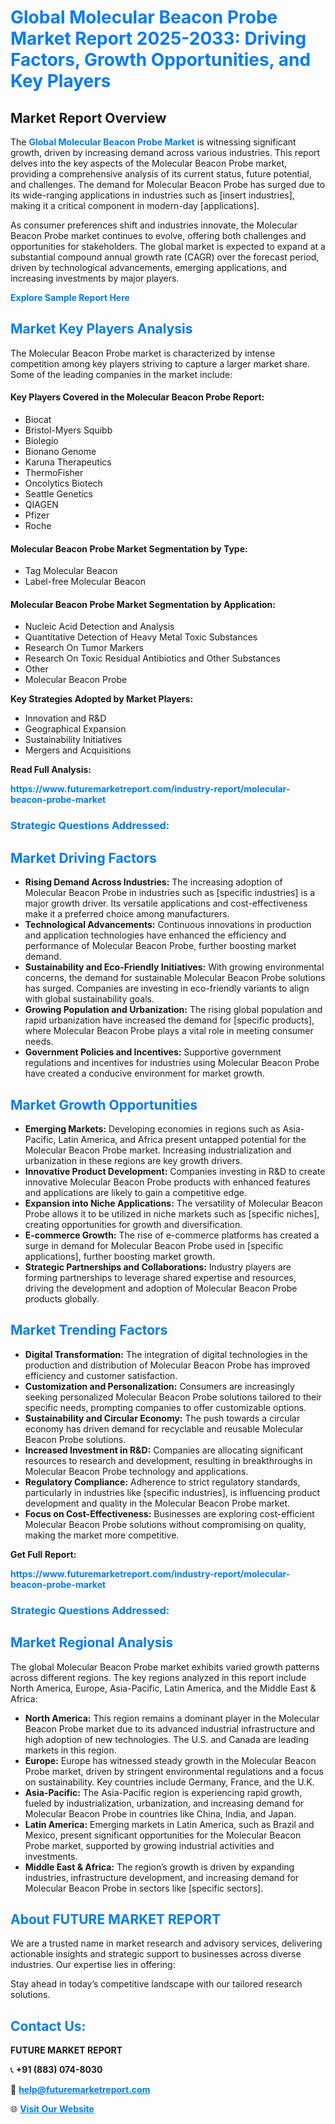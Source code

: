 <h1 style="color: #007BFF;">Global Molecular Beacon Probe Market Report 2025-2033: Driving Factors, Growth Opportunities, and Key Players</h1>

<section id="overview">
<h2>Market Report Overview</h2>
<p>The <a href="https://www.futuremarketreport.com/industry-report/molecular-beacon-probe-market" style="color: #007BFF; text-decoration: none;"><strong>Global Molecular Beacon Probe Market</strong></a> is witnessing significant growth, driven by increasing demand across various industries. This report delves into the key aspects of the Molecular Beacon Probe market, providing a comprehensive analysis of its current status, future potential, and challenges. The demand for Molecular Beacon Probe has surged due to its wide-ranging applications in industries such as [insert industries], making it a critical component in modern-day [applications].</p>
<p>As consumer preferences shift and industries innovate, the Molecular Beacon Probe market continues to evolve, offering both challenges and opportunities for stakeholders. The global market is expected to expand at a substantial compound annual growth rate (CAGR) over the forecast period, driven by technological advancements, emerging applications, and increasing investments by major players.</p>
</section>

<section id="overview">
<p><a href="https://www.futuremarketreport.com/request-sample/reportId=123010" style="color: #007BFF; text-decoration: none;"><strong>Explore Sample Report Here</strong></a></p>
</section>

<section id="key-players">
<h2 style="color: #007BFF;">Market Key Players Analysis</h2>
<p>The Molecular Beacon Probe market is characterized by intense competition among key players striving to capture a larger market share. Some of the leading companies in the market include:</p>
<h4>Key Players Covered in the Molecular Beacon Probe Report:</h4>
<ul><li>Biocat</li><li>Bristol-Myers Squibb</li><li>Biolegio</li><li>Bionano Genome</li><li>Karuna Therapeutics</li><li>ThermoFisher</li><li>Oncolytics Biotech</li><li>Seattle Genetics</li><li>QIAGEN</li><li>Pfizer</li><li>Roche</li></ul>
<h4>Molecular Beacon Probe Market Segmentation by Type:</h4>
<ul><li>Tag Molecular Beacon</li><li>Label-free Molecular Beacon</li></ul>

<h4>Molecular Beacon Probe Market Segmentation by Application:</h4>
<ul><li>Nucleic Acid Detection and Analysis</li><li>Quantitative Detection of Heavy Metal Toxic Substances</li><li>Research On Tumor Markers</li><li>Research On Toxic Residual Antibiotics and Other Substances</li><li>Other</li><li>Molecular Beacon Probe</li></ul>
<p><strong>Key Strategies Adopted by Market Players:</strong></p>
<ul>
<li>Innovation and R&D</li>
<li>Geographical Expansion</li>
<li>Sustainability Initiatives</li>
<li>Mergers and Acquisitions</li>
</ul>
</section>

<section>
<p><strong>Read Full Analysis: </strong></p><a href="https://www.futuremarketreport.com/industry-report/molecular-beacon-probe-market" style="color: #007BFF; text-decoration: none;"><strong>https://www.futuremarketreport.com/industry-report/molecular-beacon-probe-market</strong></a>
<h3 style="color: #007BFF;">Strategic Questions Addressed:</h3>
</section>

<section id="driving-factors">
<h2 style="color: #007BFF;">Market Driving Factors</h2>
<ul>
<li><strong>Rising Demand Across Industries:</strong> The increasing adoption of Molecular Beacon Probe in industries such as [specific industries] is a major growth driver. Its versatile applications and cost-effectiveness make it a preferred choice among manufacturers.</li>
<li><strong>Technological Advancements:</strong> Continuous innovations in production and application technologies have enhanced the efficiency and performance of Molecular Beacon Probe, further boosting market demand.</li>
<li><strong>Sustainability and Eco-Friendly Initiatives:</strong> With growing environmental concerns, the demand for sustainable Molecular Beacon Probe solutions has surged. Companies are investing in eco-friendly variants to align with global sustainability goals.</li>
<li><strong>Growing Population and Urbanization:</strong> The rising global population and rapid urbanization have increased the demand for [specific products], where Molecular Beacon Probe plays a vital role in meeting consumer needs.</li>
<li><strong>Government Policies and Incentives:</strong> Supportive government regulations and incentives for industries using Molecular Beacon Probe have created a conducive environment for market growth.</li>
</ul>
</section>

<section id="growth-opportunities">
<h2 style="color: #007BFF;">Market Growth Opportunities</h2>
<ul>
<li><strong>Emerging Markets:</strong> Developing economies in regions such as Asia-Pacific, Latin America, and Africa present untapped potential for the Molecular Beacon Probe market. Increasing industrialization and urbanization in these regions are key growth drivers.</li>
<li><strong>Innovative Product Development:</strong> Companies investing in R&D to create innovative Molecular Beacon Probe products with enhanced features and applications are likely to gain a competitive edge.</li>
<li><strong>Expansion into Niche Applications:</strong> The versatility of Molecular Beacon Probe allows it to be utilized in niche markets such as [specific niches], creating opportunities for growth and diversification.</li>
<li><strong>E-commerce Growth:</strong> The rise of e-commerce platforms has created a surge in demand for Molecular Beacon Probe used in [specific applications], further boosting market growth.</li>
<li><strong>Strategic Partnerships and Collaborations:</strong> Industry players are forming partnerships to leverage shared expertise and resources, driving the development and adoption of Molecular Beacon Probe products globally.</li>
</ul>
</section>

<section id="trending-factors">
<h2 style="color: #007BFF;">Market Trending Factors</h2>
<ul>
<li><strong>Digital Transformation:</strong> The integration of digital technologies in the production and distribution of Molecular Beacon Probe has improved efficiency and customer satisfaction.</li>
<li><strong>Customization and Personalization:</strong> Consumers are increasingly seeking personalized Molecular Beacon Probe solutions tailored to their specific needs, prompting companies to offer customizable options.</li>
<li><strong>Sustainability and Circular Economy:</strong> The push towards a circular economy has driven demand for recyclable and reusable Molecular Beacon Probe solutions.</li>
<li><strong>Increased Investment in R&D:</strong> Companies are allocating significant resources to research and development, resulting in breakthroughs in Molecular Beacon Probe technology and applications.</li>
<li><strong>Regulatory Compliance:</strong> Adherence to strict regulatory standards, particularly in industries like [specific industries], is influencing product development and quality in the Molecular Beacon Probe market.</li>
<li><strong>Focus on Cost-Effectiveness:</strong> Businesses are exploring cost-efficient Molecular Beacon Probe solutions without compromising on quality, making the market more competitive.</li>
</ul>
</section>

<section>
<p><strong>Get Full Report: </strong></p><a href="https://www.futuremarketreport.com/industry-report/molecular-beacon-probe-market" style="color: #007BFF; text-decoration: none;"><strong>https://www.futuremarketreport.com/industry-report/molecular-beacon-probe-market</strong></a>
<h3 style="color: #007BFF;">Strategic Questions Addressed:</h3>
</section>


<section id="regional-analysis">
<h2 style="color: #007BFF;">Market Regional Analysis</h2>
<p>The global Molecular Beacon Probe market exhibits varied growth patterns across different regions. The key regions analyzed in this report include North America, Europe, Asia-Pacific, Latin America, and the Middle East & Africa:</p>
<ul>
<li><strong>North America:</strong> This region remains a dominant player in the Molecular Beacon Probe market due to its advanced industrial infrastructure and high adoption of new technologies. The U.S. and Canada are leading markets in this region.</li>
<li><strong>Europe:</strong> Europe has witnessed steady growth in the Molecular Beacon Probe market, driven by stringent environmental regulations and a focus on sustainability. Key countries include Germany, France, and the U.K.</li>
<li><strong>Asia-Pacific:</strong> The Asia-Pacific region is experiencing rapid growth, fueled by industrialization, urbanization, and increasing demand for Molecular Beacon Probe in countries like China, India, and Japan.</li>
<li><strong>Latin America:</strong> Emerging markets in Latin America, such as Brazil and Mexico, present significant opportunities for the Molecular Beacon Probe market, supported by growing industrial activities and investments.</li>
<li><strong>Middle East & Africa:</strong> The region’s growth is driven by expanding industries, infrastructure development, and increasing demand for Molecular Beacon Probe in sectors like [specific sectors].</li>
</ul>
</section>

<footer>
<h2 style="color: #007BFF;">About FUTURE MARKET REPORT</h2>
<p>We are a trusted name in market research and advisory services, delivering actionable insights and strategic support to businesses across diverse industries. Our expertise lies in offering:</p>

<p>Stay ahead in today’s competitive landscape with our tailored research solutions.</p>

<h2 style="color: #007BFF;">Contact Us:</h2>
<p><strong>FUTURE MARKET REPORT</strong></p>
<p>📞 <strong>+91 (883) 074-8030</strong></p>
<p>📧 <strong><a href="mailto:help@futuremarketreport.com" style="color: #007BFF;">help@futuremarketreport.com</a></strong></p>
<p>🌐 <strong><a href="https://www.futuremarketreport.com/" style="color: #007BFF;">Visit Our Website</a></strong></p>
</footer>